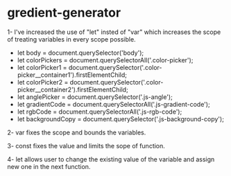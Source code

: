 ﻿# gredient-generator
1- I've increased the use of "let" insted of "var" which increases the scope of treating variables in every scope possible.

* let body = document.querySelector('body');
* let colorPickers = document.querySelectorAll('.color-picker');
* let colorPicker1 = document.querySelector('.color-picker__container1').firstElementChild;
* let colorPicker2 = document.querySelector('.color-picker__container2').firstElementChild;
* let anglePicker = document.querySelector('.js-angle');
* let gradientCode = document.querySelectorAll('.js-gradient-code');
* let rgbCode = document.querySelectorAll('.js-rgb-code');
* let backgroundCopy = document.querySelector('.js-background-copy');


2- var fixes the scope and bounds the variables.
 
3- const fixes the value and limits the sope of function.

4- let allows user to change the existing value of the variable and assign new one in the next function.
